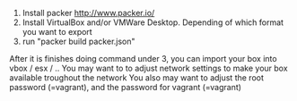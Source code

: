 1. Install packer http://www.packer.io/
2. Install VirtualBox and/or VMWare Desktop. Depending of which format you want to export
3. run "packer build packer.json"

After it is finishes doing command under 3, you can import your box into vbox / esx / ..
You may want to to adjust network settings to make your box available troughout the network
You also may want to adjust the root password (=vagrant), and the password for vagrant (=vagrant)


